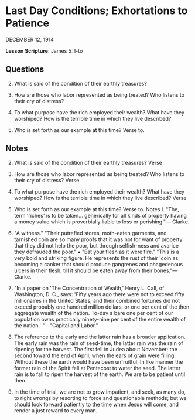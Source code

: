 # Last Day Conditions; Exhortations to Patience
DECEMBER 12, 1914

**Lesson Scripture**: James 5: I-to

## Questions

2. What is said of the condition of their earthly treasures? 

5. How are those who labor represented as being treated? Who listens to their cry of distress? 

6. To what purpose have the rich employed their wealth? What have they worshiped? How is the terrible time in which they live described? 

15. Who is set forth as our example at this time? Verse to.

## Notes

2. What is said of the condition of their earthly treasures? Verse

5. How are those who labor represented as being treated? Who listens to their cry of distress? Verse

6. To what purpose have the rich employed their wealth? What have they worshiped? How is the terrible time in which they live described? Verse

15. Who is set forth as our example at this time? Verse to. Notes I. "The, term 'riches' is to be taken... generically for all kinds of property having a money value which is proverbially liable to loss or perishing."— Clarke.

2. "A witness." "Their putrefied stores, moth-eaten garments, and tarnished coin are so many proofs that it was not for want of property that they did not help the poor, but through selfish-ness and avarice they defrauded the poor." • "Eat your flesh as it were fire." "This is a very bold and striking figure. He represents the rust of their 'coin as becoming a canker that should produce gangrenes and phagedenous ulcers in their flesh, till it should be eaten away from their bones."— Clarke.

3. "In a paper on 'The Concentration of Wealth,' Henry L. Call, of Washington, D. C., says: 'Fifty years ago there were not to exceed fifty millionaires in the United States, and their combined fortunes did not exceed probably one hundred million dollars, or one per cent of the then aggregate wealth of the nation. To-day a bare one per cent of our population owns practically ninety-nine per cent of the entire wealth of the nation.' "—"Capital and Labor."

5. The reference to the early and the latter rain has a broader application. The early rain was the rain of seed-time, the latter rain was the rain of ripening for the harvest. The first fell in Judea about November; the second toward the end of April, when the ears of grain were filling. Without these the earth would have been unfruitful. In like manner the former rain of the Spirit fell at Pentecost to water the seed. The latter rain is to fall to ripen the harvest of the earth. We are to be patient until then.

6. In the time of trial, we are not to grow impatient, and seek, as many do, to right wrongs by resorting to force and questionable methods; but we should look forward patiently to the time when Jesus will come, and render a just reward to every man.
